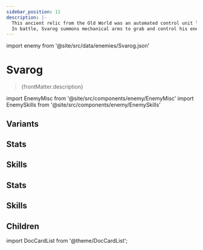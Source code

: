 ```yaml
---
sidebar_position: 11
description: |-
  This ancient relic from the Old World was an automated control unit left behind during the times of the Geomarrow Development Group. Unlike other mindless machines that could only receive instructions, Svarog is capable of complex thoughts.
  In battle, Svarog summons mechanical arms to grab and control his enemies, delivering devastating attacks.
---
```


import enemy from '@site/src/data/enemies/Svarog.json'

# Svarog
<blockquote>{frontMatter.description}</blockquote>

import EnemyMisc from '@site/src/components/enemy/EnemyMisc'
import EnemySkills from '@site/src/components/enemy/EnemySkills'

## Variants

<Tabs>
<TabItem value='0' label='Svarog (Story)'>

<h2>Stats</h2>

<EnemyMisc enemy={enemy} variant={0} />

<h2>Skills</h2>

<EnemySkills enemy={enemy} variant={0} />
</TabItem>
<TabItem value='1' label='Svarog (Complete)'>

<h2>Stats</h2>

<EnemyMisc enemy={enemy} variant={1} />

<h2>Skills</h2>

<EnemySkills enemy={enemy} variant={1} />
</TabItem>
</Tabs>

## Children

import DocCardList from '@theme/DocCardList';

<DocCardList />
